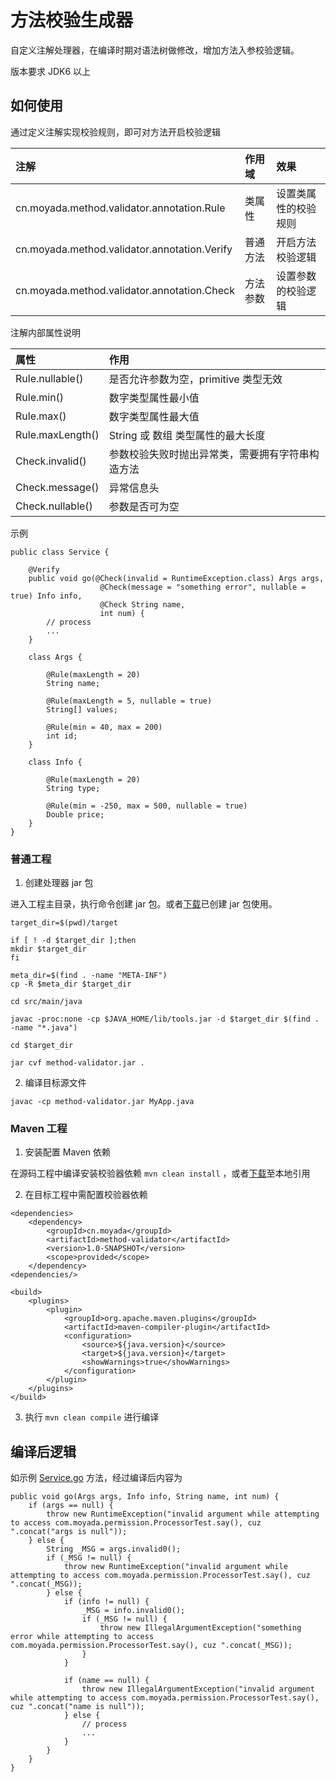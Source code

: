 # 方法校验生成器

自定义注解处理器，在编译时期对语法树做修改，增加方法入参校验逻辑。

版本要求 JDK6 以上

## 如何使用

通过定义注解实现校验规则，即可对方法开启校验逻辑

| 注解 | 作用域 | 效果 |
| :---- | :----- | :---- |
| cn.moyada.method.validator.annotation.Rule | 类属性 | 设置类属性的校验规则 |
| cn.moyada.method.validator.annotation.Verify | 普通方法 | 开启方法校验逻辑 |
| cn.moyada.method.validator.annotation.Check | 方法参数 | 设置参数的校验逻辑 |

注解内部属性说明

| 属性 | 作用 |
| :--- | :--- |
| Rule.nullable() | 是否允许参数为空，primitive 类型无效 |
| Rule.min() | 数字类型属性最小值 |
| Rule.max() | 数字类型属性最大值 |
| Rule.maxLength() | String 或 数组 类型属性的最大长度 |
| Check.invalid() | 参数校验失败时抛出异常类，需要拥有字符串构造方法 |
| Check.message() | 异常信息头 |
| Check.nullable() | 参数是否可为空 |


示例

```
public class Service {

    @Verify
    public void go(@Check(invalid = RuntimeException.class) Args args,
                    @Check(message = "something error", nullable = true) Info info,
                    @Check String name,
                    int num) {
        // process
        ...
    }

    class Args {

        @Rule(maxLength = 20)
        String name;

        @Rule(maxLength = 5, nullable = true)
        String[] values;

        @Rule(min = 40, max = 200)
        int id;
    }

    class Info {

        @Rule(maxLength = 20)
        String type;

        @Rule(min = -250, max = 500, nullable = true)
        Double price;
    }
}
```


### 普通工程

1. 创建处理器 jar 包

进入工程主目录，执行命令创建 jar 包。或者[下载](https://github.com/moyada/method-validator/releases)已创建 jar 包使用。

```
target_dir=$(pwd)/target

if [ ! -d $target_dir ];then
mkdir $target_dir
fi

meta_dir=$(find . -name "META-INF") 
cp -R $meta_dir $target_dir

cd src/main/java

javac -proc:none -cp $JAVA_HOME/lib/tools.jar -d $target_dir $(find . -name "*.java")

cd $target_dir

jar cvf method-validator.jar .
```

2. 编译目标源文件

```
javac -cp method-validator.jar MyApp.java
```

### Maven 工程

1. 安装配置 Maven 依赖

在源码工程中编译安装校验器依赖 `mvn clean install` ，或者[下载](https://github.com/moyada/method-validator/releases)至本地引用

2. 在目标工程中需配置校验器依赖

```
<dependencies>
    <dependency>
        <groupId>cn.moyada</groupId>
        <artifactId>method-validator</artifactId>
        <version>1.0-SNAPSHOT</version>
        <scope>provided</scope>
    </dependency>
<dependencies/>

<build>
    <plugins>
        <plugin>
            <groupId>org.apache.maven.plugins</groupId>
            <artifactId>maven-compiler-plugin</artifactId>
            <configuration>
                <source>${java.version}</source>
                <target>${java.version}</target>
                <showWarnings>true</showWarnings>
            </configuration>
        </plugin>
    </plugins>
</build>
```

3. 执行 `mvn clean compile` 进行编译

## 编译后逻辑

如示例 [Service.go](#如何使用) 方法，经过编译后内容为

```
public void go(Args args, Info info, String name, int num) {
    if (args == null) {
        throw new RuntimeException("invalid argument while attempting to access com.moyada.permission.ProcessorTest.say(), cuz ".concat("args is null"));
    } else {
        String _MSG = args.invalid0();
        if (_MSG != null) {
            throw new RuntimeException("invalid argument while attempting to access com.moyada.permission.ProcessorTest.say(), cuz ".concat(_MSG));
        } else {
            if (info != null) {
                _MSG = info.invalid0();
                if (_MSG != null) {
                    throw new IllegalArgumentException("something error while attempting to access com.moyada.permission.ProcessorTest.say(), cuz ".concat(_MSG));
                }
            }

            if (name == null) {
                throw new IllegalArgumentException("invalid argument while attempting to access com.moyada.permission.ProcessorTest.say(), cuz ".concat("name is null"));
            } else {
                // process
                ...
            }
        }
    }
}
``` 